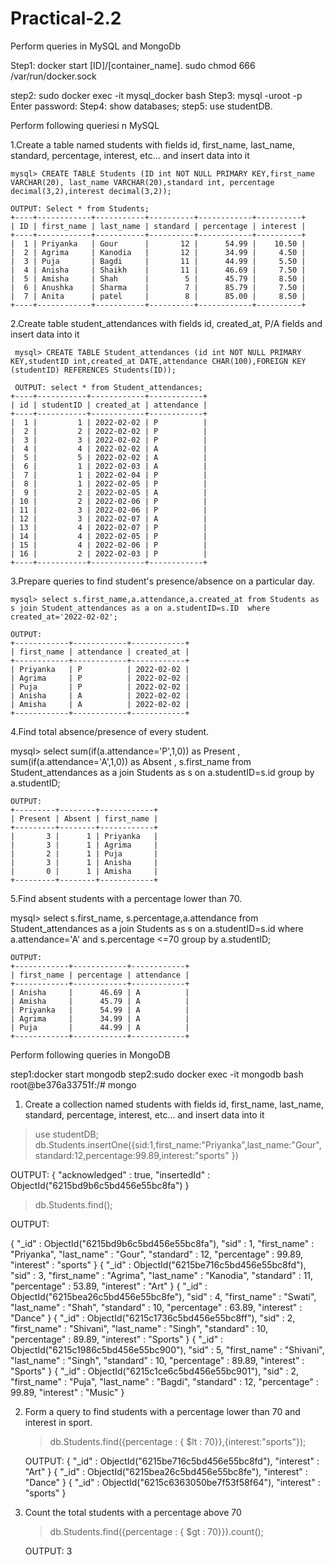 # Practical-2.2
Perform queries in MySQL and MongoDb

Step1: docker start  [ID]/[container_name].
       sudo chmod 666 /var/run/docker.sock 

step2: sudo docker exec -it mysql_docker  bash
Step3: mysql -uroot -p 
Enter password: 
Step4: show databases;
step5: use studentDB.

Perform following queriesi n MySQL

1.Create a table named students with fields id, first_name, last_name, standard, percentage, interest, etc... and insert data into it

    mysql> CREATE TABLE Students (ID int NOT NULL PRIMARY KEY,first_name VARCHAR(20), last_name VARCHAR(20),standard int, percentage decimal(3,2),interest decimal(3,2));

    OUTPUT: Select * from Students;
    +----+------------+-----------+----------+------------+----------+
    | ID | first_name | last_name | standard | percentage | interest |
    +----+------------+-----------+----------+------------+----------+
    |  1 | Priyanka   | Gour      |       12 |      54.99 |    10.50 |
    |  2 | Agrima     | Kanodia   |       12 |      34.99 |     4.50 |
    |  3 | Puja       | Bagdi     |       11 |      44.99 |     5.50 |
    |  4 | Anisha     | Shaikh    |       11 |      46.69 |     7.50 |
    |  5 | Amisha     | Shah      |        5 |      45.79 |     8.50 |
    |  6 | Anushka    | Sharma    |        7 |      85.79 |     7.50 |
    |  7 | Anita      | patel     |        8 |      85.00 |     8.50 |
    +----+------------+-----------+----------+------------+----------+
                                                                   

2.Create table student_attendances with fields id, created_at, P/A fields and insert data into it

     mysql> CREATE TABLE Student_attendances (id int NOT NULL PRIMARY KEY,studentID int,created_at DATE,attendance CHAR(100),FOREIGN KEY (studentID) REFERENCES Students(ID));

     OUTPUT: select * from Student_attendances;
    +----+-----------+------------+------------+
    | id | studentID | created_at | attendance |
    +----+-----------+------------+------------+
    |  1 |         1 | 2022-02-02 | P          |
    |  2 |         2 | 2022-02-02 | P          |
    |  3 |         3 | 2022-02-02 | P          |
    |  4 |         4 | 2022-02-02 | A          |
    |  5 |         5 | 2022-02-02 | A          |
    |  6 |         1 | 2022-02-03 | A          |
    |  7 |         1 | 2022-02-04 | P          |
    |  8 |         1 | 2022-02-05 | P          |
    |  9 |         2 | 2022-02-05 | A          |
    | 10 |         2 | 2022-02-06 | P          |
    | 11 |         3 | 2022-02-06 | P          |
    | 12 |         3 | 2022-02-07 | A          |
    | 13 |         4 | 2022-02-07 | P          |
    | 14 |         4 | 2022-02-05 | P          |
    | 15 |         4 | 2022-02-06 | P          |
    | 16 |         2 | 2022-02-03 | P          |
    +----+-----------+------------+------------+
 

3.Prepare queries to find student's presence/absence on a particular day.

    mysql> select s.first_name,a.attendance,a.created_at from Students as s join Student_attendances as a on a.studentID=s.ID  where created_at='2022-02-02';

    OUTPUT:        
    +------------+------------+------------+
    | first_name | attendance | created_at |
    +------------+------------+------------+
    | Priyanka   | P          | 2022-02-02 |
    | Agrima     | P          | 2022-02-02 |
    | Puja       | P          | 2022-02-02 |
    | Anisha     | A          | 2022-02-02 |
    | Amisha     | A          | 2022-02-02 |
    +------------+------------+------------+


4.Find total absence/presence of every student.

   mysql> select sum(if(a.attendance='P',1,0)) as Present , sum(if(a.attendance='A',1,0)) as Absent , s.first_name from Student_attendances as a  join Students as s on a.studentID=s.id group by a.studentID;

    OUTPUT:
    +---------+--------+------------+
    | Present | Absent | first_name |
    +---------+--------+------------+
    |       3 |      1 | Priyanka   |
    |       3 |      1 | Agrima     |
    |       2 |      1 | Puja       |
    |       3 |      1 | Anisha     |
    |       0 |      1 | Amisha     |
    +---------+--------+------------+



5.Find absent students with a percentage lower than 70.

   mysql> select  s.first_name, s.percentage,a.attendance from Student_attendances as a join Students as s on a.studentID=s.id where a.attendance='A' and s.percentage <=70 group by a.studentID;

    OUTPUT:
    +------------+------------+------------+
    | first_name | percentage | attendance |
    +------------+------------+------------+
    | Anisha     |      46.69 | A          |
    | Amisha     |      45.79 | A          |
    | Priyanka   |      54.99 | A          |
    | Agrima     |      34.99 | A          |
    | Puja       |      44.99 | A          |
    +------------+------------+------------+
       

<!-- Students table

mysql> INSERT INTO Students VALUES ('1','Priyanka','Gour','12','54.99','10.50');
mysql> INSERT INTO Students VALUES ('2','Agrima','Kanodia','12','34.99','4.50');
mysql> INSERT INTO Students VALUES ('3','Puja','Bagdi','11','44.99','5.50');
mysql> INSERT INTO Students VALUES ('4','Anisha','Shaikh','11','46.69','7.50');
mysql> INSERT INTO Students VALUES ('5','Amisha','Shah','5','45.79','8.50');
mysql> INSERT INTO Students VALUES ('6','Anushka','Sharma','7','85.79','7.50');
mysql> INSERT INTO Students VALUES ('7','Anita','patel','8','85.00','8.50'); -->

<!--    Student_attendance
 mysql> INSERT INTO Student_attendances VALUES ('1','1','2022-02-02','P');
mysql> INSERT INTO Student_attendances VALUES ('7','1','2022-02-04','P');
mysql> INSERT INTO Student_attendances VALUES ('8','1','2022-02-05','P');
mysql> INSERT INTO Student_attendances VALUES ('6','1','2022-02-03','A');

mysql> INSERT INTO Student_attendances VALUES ('2','2','2022-02-02','P');
mysql> INSERT INTO Student_attendances VALUES ('16','2','2022-02-03','A');
mysql> INSERT INTO Student_attendances VALUES ('9','2','2022-02-05','A');
mysql> INSERT INTO Student_attendances VALUES ('10','2','2022-02-06','P');


mysql> INSERT INTO Student_attendances VALUES ('3','3','2022-02-02','P');
mysql> INSERT INTO Student_attendances VALUES ('11','3','2022-02-06','P');
mysql> INSERT INTO Student_attendances VALUES ('12','3','2022-02-07','A');

mysql> INSERT INTO Student_attendances VALUES ('4','4','2022-02-02','A');
mysql> INSERT INTO Student_attendances VALUES ('13','4','2022-02-07','P');
mysql> INSERT INTO Student_attendances VALUES ('14','4','2022-02-05','P');
mysql> INSERT INTO Student_attendances VALUES ('15','4','2022-02-06','P');
mysql> INSERT INTO Student_attendances VALUES ('5','5','2022-02-02','A'); -->

Perform following queries in MongoDB

step1:docker start mongodb
step2:sudo docker exec -it mongodb bash 
    root@be376a33751f:/# mongo


1. Create a collection named students with fields id, first_name, last_name, standard, percentage, interest, etc... and insert data into it

>use studentDB;
>db.Students.insertOne({sid:1,first_name:"Priyanka",last_name:"Gour",standard:12,percentage:99.89,interest:"sports" })

OUTPUT:
{
	"acknowledged" : true,
	"insertedId" : ObjectId("6215bd9b6c5bd456e55bc8fa")
}

>db.Students.find();

OUTPUT:


{ "_id" : ObjectId("6215bd9b6c5bd456e55bc8fa"), "sid" : 1, "first_name" : "Priyanka", "last_name" : "Gour", "standard" : 12, "percentage" : 99.89, "interest" : "sports" }
{ "_id" : ObjectId("6215be716c5bd456e55bc8fd"), "sid" : 3, "first_name" : "Agrima", "last_name" : "Kanodia", "standard" : 11, "percentage" : 53.89, "interest" : "Art" }
{ "_id" : ObjectId("6215bea26c5bd456e55bc8fe"), "sid" : 4, "first_name" : "Swati", "last_name" : "Shah", "standard" : 10, "percentage" : 63.89, "interest" : "Dance" }
{ "_id" : ObjectId("6215c1736c5bd456e55bc8ff"), "sid" : 2, "first_name" : "Shivani", "last_name" : "Singh", "standard" : 10, "percentage" : 89.89, "interest" : "Sports" }
{ "_id" : ObjectId("6215c1986c5bd456e55bc900"), "sid" : 5, "first_name" : "Shivani", "last_name" : "Singh", "standard" : 10, "percentage" : 89.89, "interest" : "Sports" }
{ "_id" : ObjectId("6215c1ce6c5bd456e55bc901"), "sid" : 2, "first_name" : "Puja", "last_name" : "Bagdi", "standard" : 12, "percentage" : 99.89, "interest" : "Music" }


2. Form a query to find students with a percentage lower than 70 and interest in sport.

    > db.Students.find({percentage : { $lt : 70}},{interest:"sports"});

    OUTPUT:
        { "_id" : ObjectId("6215be716c5bd456e55bc8fd"), "interest" : "Art" }
        { "_id" : ObjectId("6215bea26c5bd456e55bc8fe"), "interest" : "Dance" }
        { "_id" : ObjectId("6215c6363050be7f53f58f64"), "interest" : "sports" }


3. Count the total students with a percentage above 70

    >db.Students.find({percentage : { $gt : 70}}).count();

    OUTPUT:
    3







    

